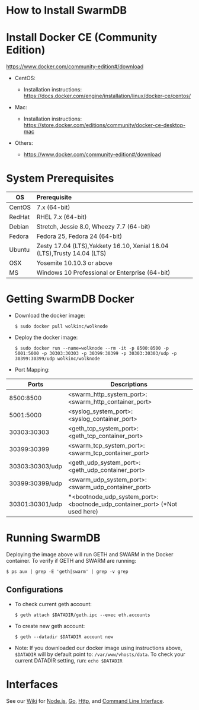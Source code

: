 


# How to Install SwarmDB

# Install Docker CE (Community Edition)
https://www.docker.com/community-edition#/download

* CentOS:
  - Installation instructions: https://docs.docker.com/engine/installation/linux/docker-ce/centos/

* Mac:
  - Installation instructions: https://store.docker.com/editions/community/docker-ce-desktop-mac

* Others:
  - https://www.docker.com/community-edition#/download
  
# System Prerequisites

|OS| Prerequisite |
|--|:--|
|CentOS|7.x (64-bit)|
|RedHat|RHEL 7.x (64-bit)|
|Debian|Stretch, Jessie 8.0, Wheezy 7.7 (64-bit)|
|Fedora|Fedora 25, Fedora 24 (64-bit)|
|Ubuntu|Zesty 17.04 (LTS),Yakkety 16.10, Xenial 16.04 (LTS),Trusty 14.04 (LTS)|
|OSX|Yosemite 10.10.3 or above|
|MS|Windows 10 Professional or Enterprise (64-bit)|

# Getting SwarmDB Docker

* Download the docker image:

      $ sudo docker pull wolkinc/wolknode

* Deploy the docker image:

      $ sudo docker run --name=wolknode --rm -it -p 8500:8500 -p 5001:5000 -p 30303:30303 -p 30399:30399 -p 30303:30303/udp -p 30399:30399/udp wolkinc/wolknode

* Port Mapping:

| Ports | Descriptions |
|--|--|
| 8500:8500 | <swarm_http_system_port>:<swarm_http_container_port> |
| 5001:5000 |  <syslog_system_port>:<syslog_container_port> |
| 30303:30303 | <geth_tcp_system_port>:<geth_tcp_container_port> |
| 30399:30399 | <swarm_tcp_system_port>:<swarm_tcp_container_port> |
| 30303:30303/udp | <geth_udp_system_port>:<geth_udp_container_port> |
| 30399:30399/udp | <swarm_udp_system_port>:<swarm_udp_container_port> |
| 30301:30301/udp | *<bootnode_udp_system_port>:<bootnode_udp_container_port> (*Not used here) |

# Running SwarmDB

Deploying the image above will run GETH and SWARM in the Docker container. To verify if GETH and SWARM are running:

    $ ps aux | grep -E 'geth|swarm' | grep -v grep

## Configurations 

* To check current geth account:

      $ geth attach $DATADIR/geth.ipc --exec eth.accounts

* To create new geth account:
        
      $ geth --datadir $DATADIR account new

* Note: If you downloaded our docker image using instructions above, `$DATADIR` will by default point to: `/var/www/vhosts/data`. To check your current DATADIR setting, run: `echo $DATADIR`  

#  Interfaces
See our [Wiki](https://github.com/wolktoken/swarm.wolk.com/wiki) for [Node.js](https://github.com/wolktoken/swarm.wolk.com/wiki/2.-Node.js-Interface), [Go](https://github.com/wolktoken/swarm.wolk.com/wiki/3.-Go-Interface), [Http](https://github.com/wolktoken/swarm.wolk.com/wiki/5.-HTTP-Interface), and [Command Line Interface](https://github.com/wolktoken/swarm.wolk.com/wiki/4.-CLI).
